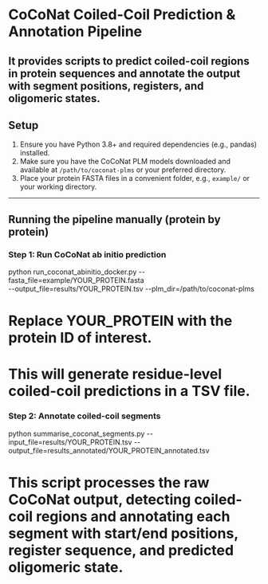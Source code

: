 # CoCoNat Coiled-Coil Prediction & Annotation Pipeline

It provides scripts to predict coiled-coil regions in protein sequences and annotate the output with segment positions, registers, and oligomeric states.
---

## Setup

1. Ensure you have Python 3.8+ and required dependencies (e.g., pandas) installed. 
2. Make sure you have the CoCoNat PLM models downloaded and available at `/path/to/coconat-plms` or your preferred directory. 
3. Place your protein FASTA files in a convenient folder, e.g., `example/` or your working directory.

---

## Running the pipeline manually (protein by protein)

### Step 1: Run CoCoNat ab initio prediction

python run_coconat_abinitio_docker.py --fasta_file=example/YOUR_PROTEIN.fasta \
--output_file=results/YOUR_PROTEIN.tsv --plm_dir=/path/to/coconat-plms

# Replace YOUR_PROTEIN with the protein ID of interest.
# This will generate residue-level coiled-coil predictions in a TSV file.


### Step 2: Annotate coiled-coil segments

python summarise_coconat_segments.py --input_file=results/YOUR_PROTEIN.tsv --output_file=results_annotated/YOUR_PROTEIN_annotated.tsv

# This script processes the raw CoCoNat output, detecting coiled-coil regions and annotating each segment with start/end positions, register sequence, and predicted oligomeric state.
